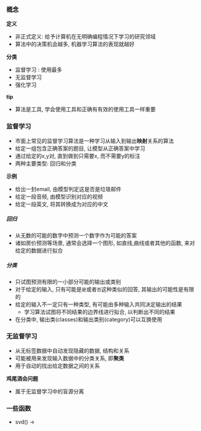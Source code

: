 ### 概念

**定义**
- 非正式定义: 给予计算机在无明确编程情况下学习的研究领域
- 算法中的决策机会越多, 机器学习算法的表现就越好

**分类**
- 监督学习 : 使用最多
- 无监督学习
- 强化学习

**tip**
- 算法是工具, 学会使用工具和正确有有效的使用工具一样重要

### 监督学习
- 市面上常见的监督学习算法是一种学习从输入到输出**映射**关系的算法
- 给定一组包含正确答案的题目, 让模型从正确答案中学习
- 通过给定的x,y对, 直到做到只需要x, 而不需要y的标注
- 两种主要类型: 回归和分类

**示例**
- 给出一封email, 由模型判定这是否是垃圾邮件
- 给定一段音频, 由模型识别对应的视频
- 给定一段英文, 将其转换成为对应的中文

##### 回归
- 从无数的可能的数字中预测一个数字作为可能的答案
- 诸如房价预测等场景, 通常会选择一个图形, 如直线,曲线或者其他的函数, 来对给定的数据进行拟合

##### 分类
- 只试图预测有限的一小部分可能的输出或类别
- 对于给定的输入, 只有可能是`是`或者`否`这种类似的回答, 其输出的可能性是有限的
- 给定的输入不一定只有一种类型, 有可能由多种输入共同决定输出的结果
	- 学习算法试图将不同结果的边界线进行拟合, 以判断出不同的结果
- 在分类中, 输出类(classes)和输出类别(category)可以互换使用


### 无监督学习

- 从无标签数据中自动发现隐藏的数据, 结构和关系
- 可能被用来发现输入数据中的分类关系, 即**聚类**
- 用于自动的找出给定数据之间的关系

**鸡尾酒会问题**
- 属于无监督学习中的盲源分离

### 一些函数
- svd() -> 

